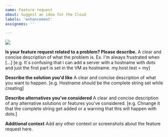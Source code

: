 ```yaml
---
name: Feature request
about: Suggest an idea for the Cloud
labels: 'enhancement'
assignees: ''

---
```


![](https://lumaserv.com/assets/img/logo.svg)

**Is your feature request related to a problem? Please describe.**
A clear and concise description of what the problem is. Ex. I'm always frustrated when [...]
[e.g. It´s confusing that i can add a server with a hostname with dots and just the first part is set in the VM as hostname. my.host.test = my] 

**Describe the solution you'd like**
A clear and concise description of what you want to happen.
[e.g. Hostname should be the complete string set while creating] 

**Describe alternatives you've considered**
A clear and concise description of any alternative solutions or features you've considered.
[e.g. Chnange it that the complete string get added or a warning that this will happen with dots.]

**Additional context**
Add any other context or screenshots about the feature request here.


